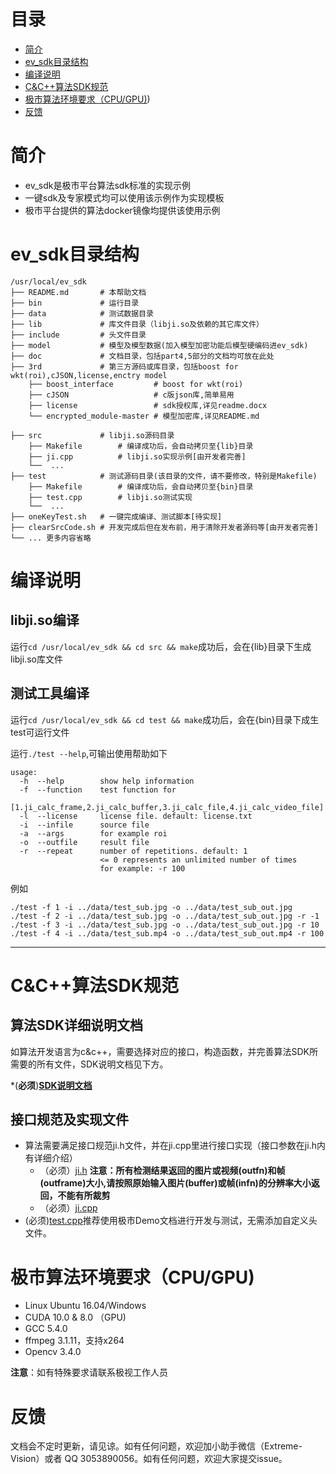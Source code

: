 # 目录
* [简介](#简介)
* [ev_sdk目录结构](#ev_sdk目录结构)
* [编译说明](#编译说明)
* [C&C++算法SDK规范](#C&C++算法SDK规范)
* [极市算法环境要求（CPU/GPU)](#极市算法环境要求（CPU/GPU))
* [反馈](#反馈)

# 简介
* ev_sdk是极市平台算法sdk标准的实现示例
* 一键sdk及专家模式均可以使用该示例作为实现模板
* 极市平台提供的算法docker镜像均提供该使用示例

# ev_sdk目录结构

    /usr/local/ev_sdk
    ├── README.md       # 本帮助文档
    ├── bin             # 运行目录
    ├── data            # 测试数据目录
    ├── lib             # 库文件目录（libji.so及依赖的其它库文件）
    ├── include         # 头文件目录
    ├── model           # 模型及模型数据(加入模型加密功能后模型硬编码进ev_sdk)
    ├── doc             # 文档目录，包括part4,5部分的文档均可放在此处
    ├── 3rd             # 第三方源码或库目录，包括boost for wkt(roi),cJSON,license,enctry model
        ├── boost_interface         # boost for wkt(roi)
        ├── cJSON                   # c版json库,简单易用
        ├── license                 # sdk授权库,详见readme.docx
        └── encrypted_module-master # 模型加密库,详见README.md
	
	├── src             # libji.so源码目录
        ├── Makefile        # 编译成功后，会自动拷贝至{lib}目录
        ├── ji.cpp          # libji.so实现示例[由开发者完善]
        └──  ...           
    ├── test            # 测试源码目录(该目录的文件，请不要修改，特别是Makefile)
        ├── Makefile        # 编译成功后，会自动拷贝至{bin}目录
        ├── test.cpp        # libji.so测试实现
        └──  ...           
    ├── oneKeyTest.sh   # 一键完成编译、测试脚本[待实现]
    ├── clearSrcCode.sh # 开发完成后但在发布前，用于清除开发者源码等[由开发者完善]
    └── ... 更多内容省略

# 编译说明

## libji.so编译
 运行`cd /usr/local/ev_sdk && cd src && make`成功后，会在{lib}目录下生成libji.so库文件
 
## 测试工具编译
 运行`cd /usr/local/ev_sdk && cd test && make`成功后，会在{bin}目录下成生test可运行文件
 
 运行`./test --help`,可输出使用帮助如下
 
    usage:
      -h  --help        show help information
      -f  --function    test function for 
                        [1.ji_calc_frame,2.ji_calc_buffer,3.ji_calc_file,4.ji_calc_video_file]
      -l  --license     license file. default: license.txt
      -i  --infile      source file
      -a  --args        for example roi
      -o  --outfile     result file
      -r  --repeat      number of repetitions. default: 1
                        <= 0 represents an unlimited number of times
                        for example: -r 100

 例如

    ./test -f 1 -i ../data/test_sub.jpg -o ../data/test_sub_out.jpg
    ./test -f 2 -i ../data/test_sub.jpg -o ../data/test_sub_out.jpg -r -1
    ./test -f 3 -i ../data/test_sub.jpg -o ../data/test_sub_out.jpg -r 10
    ./test -f 4 -i ../data/test_sub.mp4 -o ../data/test_sub_out.mp4 -r 100
 
---

# C&C++算法SDK规范

## 算法SDK详细说明文档
 如算法开发语言为c&c++，需要选择对应的接口，构造函数，并完善算法SDK所需要的所有文件，SDK说明文档见下方。

 *(**必须**)**[SDK说明文档](./极市算法SDK说明文档(V2.0).md)**

## 接口规范及实现文件

 - 算法需要满足接口规范ji.h文件，并在ji.cpp里进行接口实现（接口参数在ji.h内有详细介绍）
    - （必须）[ji.h](./include/ji.h) **注意：所有检测结果返回的图片或视频(outfn)和帧(outframe)大小,请按照原始输入图片(buffer)或帧(infn)的分辨率大小返回，不能有所裁剪** 
    - （必须）[ji.cpp](./src/ji.cpp)
 - (必须)[test.cpp](./test/test.cpp)推荐使用极市Demo文档进行开发与测试，无需添加自定义头文件。

# 极市算法环境要求（CPU/GPU)

* Linux Ubuntu 16.04/Windows
* CUDA 10.0 & 8.0 （GPU)
* GCC 5.4.0
* ffmpeg 3.1.11，支持x264
* Opencv 3.4.0

**注意**：如有特殊要求请联系极视工作人员

# 反馈

文档会不定时更新，请见谅。如有任何问题，欢迎加小助手微信（Extreme-Vision）或者 QQ 3053890056。如有任何问题，欢迎大家提交issue。
